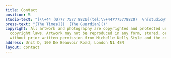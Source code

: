 ```yaml
---
title: Contact
position: 5
studio-text: "[\\+44 (0)77 7577 8820](tel:\\+447775778820)  \n[studio@michellekellystyle.com](mailto:studio@michellekellystyle.com)"
press-text: "[The Times]()  [The Guardian]()"
copyright: All artwork and photography are copyrighted and protected under international
  copyright laws. Artwork may not be reproduced in any form, stored, or manipulated
  without prior written permission from Michelle Kelly Style and the copyright holders.
address: Unit D, 100 De Beauvoir Road, London N1 4EN
layout: contact
---
```



